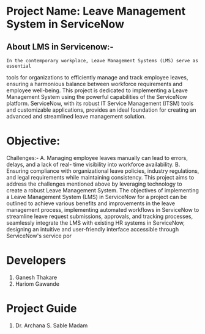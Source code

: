 # Project Name: Leave Management System in ServiceNow
## About LMS in Servicenow:-
    In the contemporary workplace, Leave Management Systems (LMS) serve as essential
tools for organizations to efficiently manage and track employee leaves, ensuring a
harmonious balance between workforce requirements and employee well-being. This
project is dedicated to implementing a Leave Management System using the powerful
capabilities of the ServiceNow platform. ServiceNow, with its robust IT Service
Management (ITSM) tools and customizable applications, provides an ideal
foundation for creating an advanced and streamlined leave management solution.

# Objective:
Challenges:-
A. Managing employee leaves manually can lead to errors, delays, and a lack of real-
time visibility into workforce availability.
B. Ensuring compliance with organizational leave policies, industry regulations, and
legal requirements while maintaining consistency.
This project aims to address the challenges mentioned above by leveraging technology
to create a robust Leave Management System.
The objectives of implementing a Leave Management System (LMS) in ServiceNow
for a project can be outlined to achieve various benefits and improvements in the
leave management process, implementing automated workflows in ServiceNow to
streamline leave request submissions, approvals, and tracking processes, seamlessly
integrate the LMS with existing HR systems in ServiceNow, designing an intuitive
and user-friendly interface accessible through ServiceNow's service por

# Developers 
1. Ganesh Thakare 
2. Hariom Gawande

# Project Guide
1. Dr. Archana S. Sable Madam